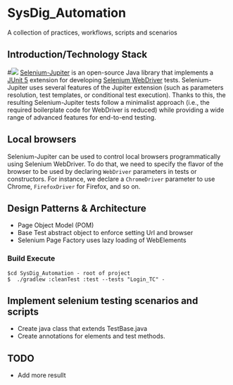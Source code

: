 # SysDig_Automation

A collection of practices, workflows, scripts and scenarios

## Introduction/Technology Stack
  #[![][Logo]][Selenium-Jupiter]
  [Selenium-Jupiter] is an open-source Java library that implements a [JUnit 5] extension for developing [Selenium WebDriver] tests. Selenium-Jupiter uses several features of the Jupiter extension (such as parameters resolution, test templates, or conditional test execution). Thanks to this, the resulting Selenium-Jupiter tests follow a minimalist approach (i.e., the required boilerplate code for WebDriver is reduced) while providing a wide range of advanced features for end-to-end testing.
## Local browsers
Selenium-Jupiter can be used to control local browsers programmatically using Selenium WebDriver. To do that, we need to specify the flavor of the browser to be used by declaring `WebDriver` parameters in tests or constructors. For instance, we declare a `ChromeDriver` parameter to use Chrome, `FirefoxDriver` for Firefox, and so on.
## Design Patterns & Architecture
- Page Object Model (POM)
- Base Test abstract object to enforce setting Url and browser
- Selenium Page Factory uses lazy loading of WebElements
### Build Execute

```
$cd SysDig_Automation - root of project
$  ./gradlew :cleanTest :test --tests "Login_TC" - 
```
## Implement selenium testing scenarios and scripts
- Create java class that extends TestBase.java
- Create annotations for elements and test methods.


## TODO
- Add more resullt


[Logo]: https://bonigarcia.dev/img/seljup.png
[Selenium-Jupiter]: https://bonigarcia.dev/selenium-jupiter/
[JUnit 5]: https://junit.org/junit5/docs/current/user-guide/
[Selenium WebDriver]: https://www.selenium.dev/docs/site/en/webdriver/
[WebDriverManager]: https://github.com/bonigarcia/webdrivermanager